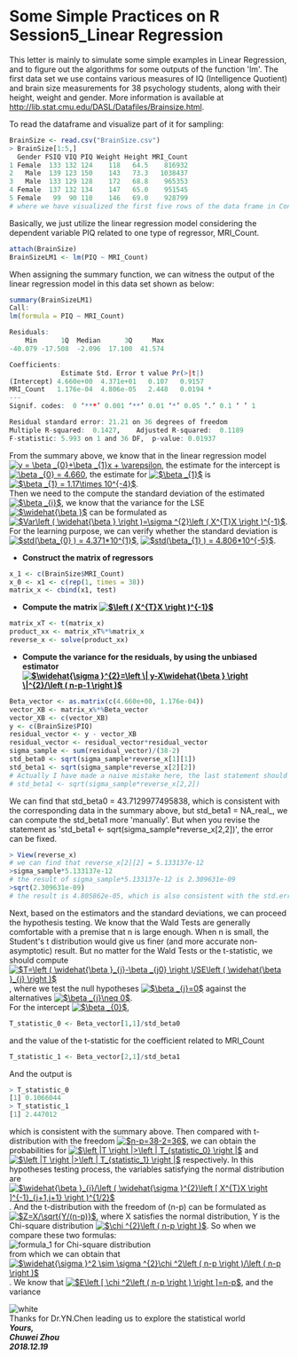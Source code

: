 # Some Simple Practices on R Session5_Linear Regression              
This letter is mainly to simulate some simple examples in Linear Regression, and to figure out the algorithms for some outputs of the function 'lm'. The first data set we use contains various measures of IQ (Intelligence Quotient) and brain size measurements for 38 psychology students, along with their height, weight and gender. More information is available at http://lib.stat.cmu.edu/DASL/Datafiles/Brainsize.html.                
          
To read the dataframe and visualize part of it for sampling:           
```r
BrainSize <- read.csv("BrainSize.csv")
> BrainSize[1:5,]
  Gender FSIQ VIQ PIQ Weight Height MRI_Count
1 Female  133 132 124    118   64.5    816932
2   Male  139 123 150    143   73.3   1038437
3   Male  133 129 128    172   68.8    965353
4 Female  137 132 134    147   65.0    951545
5 Female   99  90 110    146   69.0    928799
# where we have visualized the first five rows of the data frame in Console.
```
Basically, we just utilize the linear regression model considering the dependent variable PIQ related to one type of regressor, MRI_Count.       
```r
attach(BrainSize)
BrainSizeLM1 <- lm(PIQ ~ MRI_Count)
```
When assigning the summary function, we can witness the output of the linear regression model in this data set shown as below:         
```r
summary(BrainSizeLM1)
Call:
lm(formula = PIQ ~ MRI_Count)

Residuals:
    Min      1Q  Median      3Q     Max 
-40.079 -17.508  -2.096  17.100  41.574 

Coefficients:
             Estimate Std. Error t value Pr(>|t|)  
(Intercept) 4.660e+00  4.371e+01   0.107   0.9157  
MRI_Count   1.176e-04  4.806e-05   2.448   0.0194 *
---
Signif. codes:  0 ‘***’ 0.001 ‘**’ 0.01 ‘*’ 0.05 ‘.’ 0.1 ‘ ’ 1

Residual standard error: 21.21 on 36 degrees of freedom
Multiple R-squared:  0.1427,	Adjusted R-squared:  0.1189 
F-statistic: 5.993 on 1 and 36 DF,  p-value: 0.01937
```
From the summary above, we know that in the linear regression model 
<a href="https://www.codecogs.com/eqnedit.php?latex=y&space;=&space;\beta&space;_{0}&plus;\beta&space;_{1}x&space;&plus;&space;\varepsilon" target="_blank"><img src="https://latex.codecogs.com/gif.latex?y&space;=&space;\beta&space;_{0}&plus;\beta&space;_{1}x&space;&plus;&space;\varepsilon" title="y = \beta _{0}+\beta _{1}x + \varepsilon" /></a>, 
the estimate for the intercept is 
<a href="https://www.codecogs.com/eqnedit.php?latex=\beta&space;_{0}&space;=&space;4.660" target="_blank"><img src="https://latex.codecogs.com/gif.latex?\beta&space;_{0}&space;=&space;4.660" title="\beta _{0} = 4.660" /></a>, 
the estimate for 
<a href="https://www.codecogs.com/eqnedit.php?latex=$\beta&space;_{1}$" target="_blank"><img src="https://latex.codecogs.com/gif.latex?$\beta&space;_{1}$" title="$\beta _{1}$" /></a> 
is 
<a href="https://www.codecogs.com/eqnedit.php?latex=$\beta&space;_{1}&space;=&space;1.17\times&space;10^{-4}$" target="_blank"><img src="https://latex.codecogs.com/gif.latex?$\beta&space;_{1}&space;=&space;1.17\times&space;10^{-4}$" title="$\beta _{1} = 1.17\times 10^{-4}$" /></a>.             
Then we need to the compute the standard deviation of the estimated 
<a href="https://www.codecogs.com/eqnedit.php?latex=$\beta&space;_{i}$" target="_blank"><img src="https://latex.codecogs.com/gif.latex?$\beta&space;_{i}$" title="$\beta _{i}$" /></a>, 
we know that the variance for the LSE    
<a href="https://www.codecogs.com/eqnedit.php?latex=$\widehat{\beta&space;}$" target="_blank"><img src="https://latex.codecogs.com/gif.latex?$\widehat{\beta&space;}$" title="$\widehat{\beta }$" /></a> 
can be formulated as 
<a href="https://www.codecogs.com/eqnedit.php?latex=$Var\left&space;(&space;\widehat{\beta&space;}&space;\right&space;)=\sigma&space;^{2}\left&space;(&space;X^{T}X&space;\right&space;)^{-1}$" target="_blank"><img src="https://latex.codecogs.com/gif.latex?$Var\left&space;(&space;\widehat{\beta&space;}&space;\right&space;)=\sigma&space;^{2}\left&space;(&space;X^{T}X&space;\right&space;)^{-1}$" title="$Var\left ( \widehat{\beta } \right )=\sigma ^{2}\left ( X^{T}X \right )^{-1}$" /></a>. For the learning purpose, we can verify whether the standard deviation is               
<a href="https://www.codecogs.com/eqnedit.php?latex=$std(\beta_{0}&space;)&space;=&space;4.371*10^{1}$" target="_blank"><img src="https://latex.codecogs.com/gif.latex?$std(\beta_{0}&space;)&space;=&space;4.371*10^{1}$" title="$std(\beta_{0} ) = 4.371*10^{1}$" /></a>, 
<a href="https://www.codecogs.com/eqnedit.php?latex=$std(\beta_{1}&space;)&space;=&space;4.806*10^{-5}$" target="_blank"><img src="https://latex.codecogs.com/gif.latex?$std(\beta_{1}&space;)&space;=&space;4.806*10^{-5}$" title="$std(\beta_{1} ) = 4.806*10^{-5}$" /></a>.          
- **Construct the matrix of regressors**             
```r
x_1 <- c(BrainSize$MRI_Count)
x_0 <- x1 <- c(rep(1, times = 38))
matrix_x <- cbind(x1, test)
```
- **Compute the matrix <a href="https://www.codecogs.com/eqnedit.php?latex=$\left&space;(&space;X^{T}X&space;\right&space;)^{-1}$" target="_blank"><img src="https://latex.codecogs.com/gif.latex?$\left&space;(&space;X^{T}X&space;\right&space;)^{-1}$" title="$\left ( X^{T}X \right )^{-1}$" /></a>**          
```r
matrix_xT <- t(matrix_x)
product_xx <- matrix_xT%*%matrix_x 
reverse_x <- solve(product_xx)
```
- **Compute the variance for the residuals, by using the unbiased estimator <a href="https://www.codecogs.com/eqnedit.php?latex=$\widehat{\sigma&space;}^{2}=\left&space;\|&space;y-X\widehat{\beta&space;}&space;\right&space;\|^{2}/\left&space;(&space;n-p-1&space;\right&space;)$" target="_blank"><img src="https://latex.codecogs.com/gif.latex?$\widehat{\sigma&space;}^{2}=\left&space;\|&space;y-X\widehat{\beta&space;}&space;\right&space;\|^{2}/\left&space;(&space;n-p-1&space;\right&space;)$" title="$\widehat{\sigma }^{2}=\left \| y-X\widehat{\beta } \right \|^{2}/\left ( n-p-1 \right )$" /></a>**            
```r
Beta_vector <- as.matrix(c(4.660e+00, 1.176e-04))
vector_XB <- matrix_x%*%Beta_vector
vector_XB <- c(vector_XB)
y <- c(BrainSize$PIQ) 
residual_vector <- y - vector_XB
residual_vector <- residual_vector*residual_vector
sigma_sample <- sum(residual_vector)/(38-2)
std_beta0 <- sqrt(sigma_sample*reverse_x[1][1])
std_beta1 <- sqrt(sigma_sample*reverse_x[2][2])
# Actually I have made a naive mistake here, the last statement should be revised as 
# std_beta1 <- sqrt(sigma_sample*reverse_x[2,2])
```
We can find that std_beta0 = 43.7129977495838, which is consistent with the corresponding data in the summary above, but std_beta1 = NA_real_, we can compute the std_beta1 more 'manually'. But when you revise the statement as 'std_beta1 <- sqrt(sigma_sample*reverse_x[2,2])', the error can be fixed.                       
```r
> View(reverse_x)
# we can find that reverse_x[2][2] = 5.133137e-12
>sigma_sample*5.133137e-12
# the result of sigma_sample*5.133137e-12 is 2.309631e-09
>sqrt(2.309631e-09)
# the result is 4.805862e-05, which is also consistent with the std.error of the coefficient for the variable 'MRI_Count' shown in the summary above. 
```

Next, based on the estimators and the standard deviations, we can proceed the hypothesis testing. We know that the Wald Tests are generally comfortable with a premise that n is large enough. When n is small, the Student's t distribution would give us finer (and more accurate non-asymptotic) result. But no matter for the Wald Tests or the t-statistic, we should compute 
<a href="https://www.codecogs.com/eqnedit.php?latex=$T=\left&space;(&space;\widehat{\beta&space;}_{j}-\beta&space;_{j0}&space;\right&space;)/SE\left&space;(&space;\widehat{\beta&space;}_{j}&space;\right&space;)$" target="_blank"><img src="https://latex.codecogs.com/gif.latex?$T=\left&space;(&space;\widehat{\beta&space;}_{j}-\beta&space;_{j0}&space;\right&space;)/SE\left&space;(&space;\widehat{\beta&space;}_{j}&space;\right&space;)$" title="$T=\left ( \widehat{\beta }_{j}-\beta _{j0} \right )/SE\left ( \widehat{\beta }_{j} \right )$" /></a>, 
where we test the null hypotheses 
<a href="https://www.codecogs.com/eqnedit.php?latex=$\beta&space;_{j}=0$" target="_blank"><img src="https://latex.codecogs.com/gif.latex?$\beta&space;_{j}=0$" title="$\beta _{j}=0$" /></a> 
against the alternatives 
<a href="https://www.codecogs.com/eqnedit.php?latex=$\beta&space;_{j}\neq&space;0$" target="_blank"><img src="https://latex.codecogs.com/gif.latex?$\beta&space;_{j}\neq&space;0$" title="$\beta _{j}\neq 0$" /></a>.            
For the intercept 
<a href="https://www.codecogs.com/eqnedit.php?latex=$\beta&space;_{0}$" target="_blank"><img src="https://latex.codecogs.com/gif.latex?$\beta&space;_{0}$" title="$\beta _{0}$" /></a>,           
```r
T_statistic_0 <- Beta_vector[1,1]/std_beta0
```
and the value of the t-statistic for the coefficient related to MRI_Count        
```r
T_statistic_1 <- Beta_vector[2,1]/std_beta1
```
And the output is            
```r
> T_statistic_0
[1] 0.1066044
> T_statistic_1
[1] 2.447012
```
which is consistent with the summary above. Then compared with t-distribution with the freedom 
<a href="https://www.codecogs.com/eqnedit.php?latex=$n-p=38-2=36$" target="_blank"><img src="https://latex.codecogs.com/gif.latex?$n-p=38-2=36$" title="$n-p=38-2=36$" /></a>, 
we can obtain the probabilities for 
<a href="https://www.codecogs.com/eqnedit.php?latex=$\left&space;|T&space;\right&space;|>\left&space;|&space;T_{statistic_0}&space;\right&space;|$" target="_blank"><img src="https://latex.codecogs.com/gif.latex?$\left&space;|T&space;\right&space;|>\left&space;|&space;T_{statistic_0}&space;\right&space;|$" title="$\left |T \right |>\left | T_{statistic_0} \right |$" /></a> 
and 
<a href="https://www.codecogs.com/eqnedit.php?latex=$\left&space;|T&space;\right&space;|>\left&space;|&space;T_{statistic_1}&space;\right&space;|$" target="_blank"><img src="https://latex.codecogs.com/gif.latex?$\left&space;|T&space;\right&space;|>\left&space;|&space;T_{statistic_1}&space;\right&space;|$" title="$\left |T \right |>\left | T_{statistic_1} \right |$" /></a> 
respectively. In this hypotheses testing process, the variables satisfying the normal distribution are 
<a href="https://www.codecogs.com/eqnedit.php?latex=$\widehat{\beta&space;}_{i}/\left&space;(&space;\widehat{\sigma&space;}^{2}\left&space;[&space;X^{T}X&space;\right&space;]^{-1}_{j&plus;1,j&plus;1}&space;\right&space;)^{1/2}$" target="_blank"><img src="https://latex.codecogs.com/gif.latex?$\widehat{\beta&space;}_{i}/\left&space;(&space;\widehat{\sigma&space;}^{2}\left&space;[&space;X^{T}X&space;\right&space;]^{-1}_{j&plus;1,j&plus;1}&space;\right&space;)^{1/2}$" title="$\widehat{\beta }_{i}/\left ( \widehat{\sigma }^{2}\left [ X^{T}X \right ]^{-1}_{j+1,j+1} \right )^{1/2}$" /></a>. 
And the t-distribution with the freedom of (n-p) can be formulated as 
<a href="https://www.codecogs.com/eqnedit.php?latex=$Z=X/\sqrt{Y/(n-p)}$" target="_blank"><img src="https://latex.codecogs.com/gif.latex?$Z=X/\sqrt{Y/(n-p)}$" title="$Z=X/\sqrt{Y/(n-p)}$" /></a>, 
where X satisfies the normal distribution, Y is the Chi-square distribution 
<a href="https://www.codecogs.com/eqnedit.php?latex=$\chi&space;^{2}\left&space;(&space;n-p&space;\right&space;)$" target="_blank"><img src="https://latex.codecogs.com/gif.latex?$\chi&space;^{2}\left&space;(&space;n-p&space;\right&space;)$" title="$\chi ^{2}\left ( n-p \right )$" /></a>. So when we compare these two formulas:               
![formula_1 for Chi-square distribution](https://github.com/zhouchw5/Course_study_uk.github.io/blob/R-Session5_linear-Regression/%E5%BE%AE%E4%BF%A1%E5%9B%BE%E7%89%87_20181222211754.png)            
from which we can obtain that 
<a href="https://www.codecogs.com/eqnedit.php?latex=$\widehat{\sigma&space;}^2&space;\sim&space;\sigma&space;^{2}\chi&space;^2\left&space;(&space;n-p&space;\right&space;)/\left&space;(&space;n-p&space;\right&space;)$" target="_blank"><img src="https://latex.codecogs.com/gif.latex?$\widehat{\sigma&space;}^2&space;\sim&space;\sigma&space;^{2}\chi&space;^2\left&space;(&space;n-p&space;\right&space;)/\left&space;(&space;n-p&space;\right&space;)$" title="$\widehat{\sigma }^2 \sim \sigma ^{2}\chi ^2\left ( n-p \right )/\left ( n-p \right )$" /></a>. 
We know that 
<a href="https://www.codecogs.com/eqnedit.php?latex=$E\left&space;[&space;\chi&space;^2\left&space;(&space;n-p&space;\right&space;)&space;\right&space;]=n-p$" target="_blank"><img src="https://latex.codecogs.com/gif.latex?$E\left&space;[&space;\chi&space;^2\left&space;(&space;n-p&space;\right&space;)&space;\right&space;]=n-p$" title="$E\left [ \chi ^2\left ( n-p \right ) \right ]=n-p$" /></a>, 
and the variance 





                      
![white](https://github.com/zhouchw5/Course_study_uk.github.io/blob/Fundamental-Algorithms-Practice_20181107/white.png)                          
Thanks for Dr.YN.Chen leading us to explore the statistical world                                        
**_Yours,_**                         
**_Chuwei Zhou_**                 
**_2018.12.19_**                     
 

       
